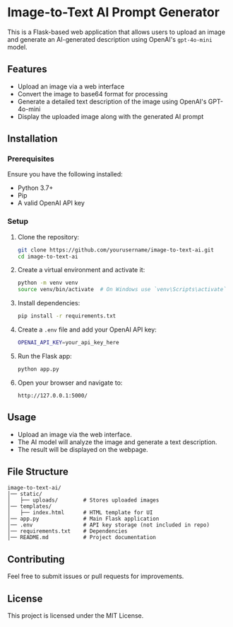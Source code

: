 # Image-to-Text AI Prompt Generator

This is a Flask-based web application that allows users to upload an image and generate an AI-generated description using OpenAI's `gpt-4o-mini` model.

## Features
- Upload an image via a web interface
- Convert the image to base64 format for processing
- Generate a detailed text description of the image using OpenAI's GPT-4o-mini
- Display the uploaded image along with the generated AI prompt

## Installation

### Prerequisites
Ensure you have the following installed:
- Python 3.7+
- Pip
- A valid OpenAI API key

### Setup
1. Clone the repository:
   ```sh
   git clone https://github.com/yourusername/image-to-text-ai.git
   cd image-to-text-ai
   ```

2. Create a virtual environment and activate it:
   ```sh
   python -m venv venv
   source venv/bin/activate  # On Windows use `venv\Scripts\activate`
   ```

3. Install dependencies:
   ```sh
   pip install -r requirements.txt
   ```

4. Create a `.env` file and add your OpenAI API key:
   ```sh
   OPENAI_API_KEY=your_api_key_here
   ```

5. Run the Flask app:
   ```sh
   python app.py
   ```

6. Open your browser and navigate to:
   ```
   http://127.0.0.1:5000/
   ```

## Usage
- Upload an image via the web interface.
- The AI model will analyze the image and generate a text description.
- The result will be displayed on the webpage.

## File Structure
```
image-to-text-ai/
│── static/
│   ├── uploads/        # Stores uploaded images
│── templates/
│   ├── index.html      # HTML template for UI
│── app.py              # Main Flask application
│── .env                # API key storage (not included in repo)
│── requirements.txt    # Dependencies
│── README.md           # Project documentation
```

## Contributing
Feel free to submit issues or pull requests for improvements.

## License
This project is licensed under the MIT License.

